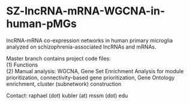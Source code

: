 # SZ-lncRNA-mRNA-WGCNA-in-human-pMGs

lncRNA-mRNA co-expression networks in human primary microglia analyzed on schizophrenia-associated lncRNAs and mRNAs.

Master branch contains project code files: <br/>
(1) Functions <br/>
(2) Manual analysis: WGCNA, Gene Set Enrichment Analysis for module prioritization, connectivity-based gene prioritization, Gene Ontology enrichment, cluster (subnetwork) construction <br/>

Contact: raphael (dot) kubler (at) mssm (dot) edu
